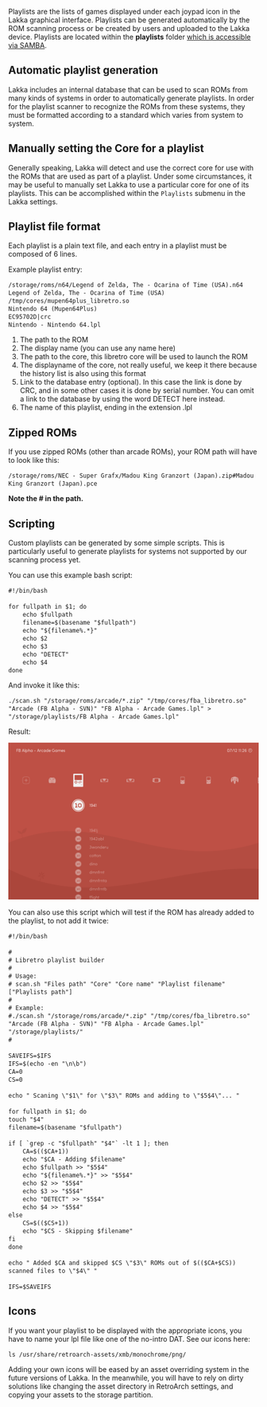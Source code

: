 Playlists are the lists of games displayed under each joypad icon in the Lakka graphical interface. Playlists can be generated automatically by the ROM scanning process or be created by users and uploaded to the Lakka device. Playlists are located within the **playlists** folder [which is accessible via SAMBA](http://www.lakka.tv/doc/Accessing-Lakka-filesystem/). 

## Automatic playlist generation

Lakka includes an internal database that can be used to scan ROMs from many kinds of systems in order to automatically generate playlists. In order for the playlist scanner to recognize the ROMs from these systems, they must be formatted according to a standard which varies from system to system.

## Manually setting the Core for a playlist

Generally speaking, Lakka will detect and use the correct core for use with the ROMs that are used as part of a playlist. Under some circumstances, it may be useful to manually set Lakka to use a particular core for one of its playlists. This can be accomplished within the `Playlists` submenu in the Lakka settings.

## Playlist file format
Each playlist is a plain text file, and each entry in a playlist must be composed of 6 lines.

Example playlist entry:

    /storage/roms/n64/Legend of Zelda, The - Ocarina of Time (USA).n64
    Legend of Zelda, The - Ocarina of Time (USA)
    /tmp/cores/mupen64plus_libretro.so
    Nintendo 64 (Mupen64Plus)
    EC95702D|crc
    Nintendo - Nintendo 64.lpl

 1. The path to the ROM
 2. The display name (you can use any name here)
 3. The path to the core, this libretro core will be used to launch the ROM
 4. The displayname of the core, not really useful, we keep it there because the history list is also using this format
 5. Link to the database entry (optional). In this case the link is done by CRC, and in some other cases it is done by serial number. You can omit a link to the database by using the word DETECT here instead.
 6. The name of this playlist, ending in the extension .lpl

## Zipped ROMs
If you use zipped ROMs (other than arcade ROMs), your ROM path will have to look like this:

    /storage/roms/NEC - Super Grafx/Madou King Granzort (Japan).zip#Madou King Granzort (Japan).pce

**Note the # in the path.**

## Scripting

Custom playlists can be generated by some simple scripts. This is particularly useful to generate playlists for systems not supported by our scanning process yet.

You can use this example bash script:

    #!/bin/bash
    
    for fullpath in $1; do
    	echo $fullpath
    	filename=$(basename "$fullpath")
    	echo "${filename%.*}"
    	echo $2
    	echo $3
    	echo "DETECT"
    	echo $4
    done

And invoke it like this:

    ./scan.sh "/storage/roms/arcade/*.zip" "/tmp/cores/fba_libretro.so" "Arcade (FB Alpha - SVN)" "FB Alpha - Arcade Games.lpl" > "/storage/playlists/FB Alpha - Arcade Games.lpl"

Result:

![Custom playlist](images/fba-playlist.png)

You can also use this script which will test if the ROM has already added to the playlist, to not add it twice:

    #!/bin/bash
    
    #
    # Libretro playlist builder
    #
    # Usage:
    # scan.sh "Files path" "Core" "Core name" "Playlist filename" ["Playlists path"]
    #
    # Example:
    #./scan.sh "/storage/roms/arcade/*.zip" "/tmp/cores/fba_libretro.so" "Arcade (FB Alpha - SVN)" "FB Alpha - Arcade Games.lpl" "/storage/playlists/"
    #
    
    SAVEIFS=$IFS
    IFS=$(echo -en "\n\b")
    CA=0
    CS=0
    
    echo " Scaning \"$1\" for \"$3\" ROMs and adding to \"$5$4\"... "
    
    for fullpath in $1; do
	touch "$4"
	filename=$(basename "$fullpath") 

	if [ `grep -c "$fullpath" "$4"` -lt 1 ]; then
		CA=$(($CA+1))
		echo "$CA - Adding $filename"
		echo $fullpath >> "$5$4"
		echo "${filename%.*}" >> "$5$4"
		echo $2 >> "$5$4"
		echo $3 >> "$5$4"
		echo "DETECT" >> "$5$4"
		echo $4 >> "$5$4"
	else
		CS=$(($CS+1))
		echo "$CS - Skipping $filename"
	fi
    done
    
    echo " Added $CA and skipped $CS \"$3\" ROMs out of $(($CA+$CS)) scanned files to \"$4\" "
    
    IFS=$SAVEIFS

## Icons

If you want your playlist to be displayed with the appropriate icons, you have to name your lpl file like one of the no-intro DAT. See our icons here:

    ls /usr/share/retroarch-assets/xmb/monochrome/png/

Adding your own icons will be eased by an asset overriding system in the future versions of Lakka. In the meanwhile, you will have to rely on dirty solutions like changing the asset directory in RetroArch settings, and copying your assets to the storage partition.
